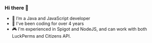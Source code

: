 ### Hi there 👋

- 🔭 I’m a Java and JavaScript developer
- 💼 I've been coding for over 4 years
- 🎮 I'm experienced in Spigot and NodeJS, and can work with both LuckPerms and Citizens API.
